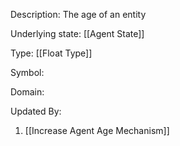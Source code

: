 Description: The age of an entity

Underlying state: [[Agent State]]

Type: [[Float Type]]

Symbol: 

Domain: 

Updated By:
1. [[Increase Agent Age Mechanism]]

